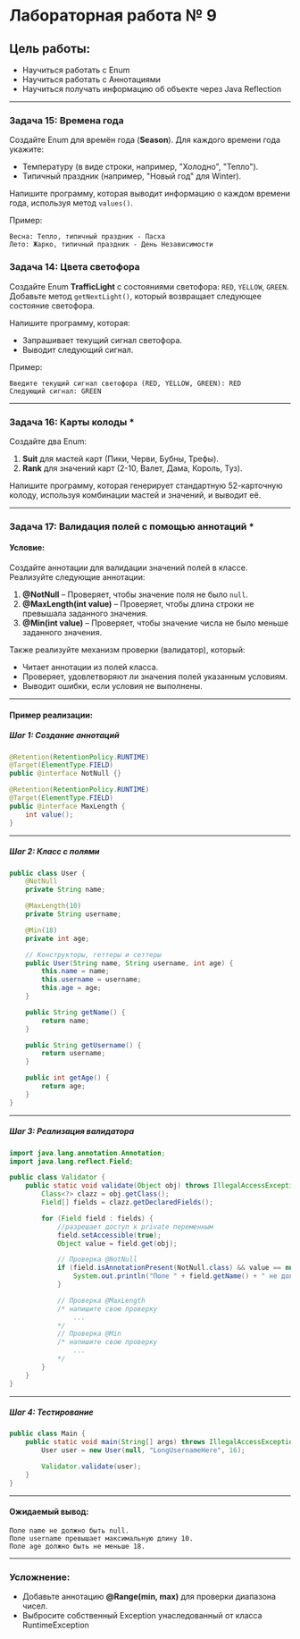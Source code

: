 # Лабораторная работа № 9
## Цель работы:
- Научиться работать с Enum
- Научиться работать с Аннотациями
- Научиться получать информацию об объекте через Java Reflection

---

### Задача 15: **Времена года**
Создайте Enum для времён года (**Season**). Для каждого времени года укажите:
- Температуру (в виде строки, например, "Холодно", "Тепло").
- Типичный праздник (например, "Новый год" для Winter).

Напишите программу, которая выводит информацию о каждом времени года, используя метод `values()`.

Пример:
```text
Весна: Тепло, типичный праздник - Пасха
Лето: Жарко, типичный праздник - День Независимости
```

### Задача 14: **Цвета светофора**
Создайте Enum **TrafficLight** с состояниями светофора: `RED`, `YELLOW`, `GREEN`. Добавьте метод `getNextLight()`, который возвращает следующее состояние светофора.

Напишите программу, которая:
- Запрашивает текущий сигнал светофора.
- Выводит следующий сигнал.

Пример:
```text
Введите текущий сигнал светофора (RED, YELLOW, GREEN): RED
Следующий сигнал: GREEN
```

---

### Задача 16: **Карты колоды** *
Создайте два Enum:
1. **Suit** для мастей карт (Пики, Черви, Бубны, Трефы).
2. **Rank** для значений карт (2-10, Валет, Дама, Король, Туз).

Напишите программу, которая генерирует стандартную 52-карточную колоду, используя комбинации мастей и значений, и выводит её.

---

### Задача 17: **Валидация полей с помощью аннотаций** *

#### Условие:
Создайте аннотации для валидации значений полей в классе. Реализуйте следующие аннотации:
1. **@NotNull** – Проверяет, чтобы значение поля не было `null`.
2. **@MaxLength(int value)** – Проверяет, чтобы длина строки не превышала заданного значения.
3. **@Min(int value)** – Проверяет, чтобы значение числа не было меньше заданного значения.

Также реализуйте механизм проверки (валидатор), который:
- Читает аннотации из полей класса.
- Проверяет, удовлетворяют ли значения полей указанным условиям.
- Выводит ошибки, если условия не выполнены.

---

#### Пример реализации:

##### Шаг 1: Создание аннотаций
```java
@Retention(RetentionPolicy.RUNTIME)
@Target(ElementType.FIELD)
public @interface NotNull {}

@Retention(RetentionPolicy.RUNTIME)
@Target(ElementType.FIELD)
public @interface MaxLength {
    int value();
}

```

---

##### Шаг 2: Класс с полями
```java
public class User {
    @NotNull
    private String name;

    @MaxLength(10)
    private String username;

    @Min(18)
    private int age;

    // Конструкторы, геттеры и сеттеры
    public User(String name, String username, int age) {
        this.name = name;
        this.username = username;
        this.age = age;
    }

    public String getName() {
        return name;
    }

    public String getUsername() {
        return username;
    }

    public int getAge() {
        return age;
    }
}
```

---

##### Шаг 3: Реализация валидатора
```java
import java.lang.annotation.Annotation;
import java.lang.reflect.Field;

public class Validator {
    public static void validate(Object obj) throws IllegalAccessException {
        Class<?> clazz = obj.getClass();
        Field[] fields = clazz.getDeclaredFields();

        for (Field field : fields) {
            //разрешает доступ к private переменным
            field.setAccessible(true);
            Object value = field.get(obj);

            // Проверка @NotNull
            if (field.isAnnotationPresent(NotNull.class) && value == null) {
                System.out.println("Поле " + field.getName() + " не должно быть null.");
            }

            // Проверка @MaxLength
            /* напишите свою проверку 
                ...
            */
            // Проверка @Min
            /* напишите свою проверку 
                ...
            */ 
        }
    }
}
```

---

##### Шаг 4: Тестирование
```java
public class Main {
    public static void main(String[] args) throws IllegalAccessException {
        User user = new User(null, "LongUsernameHere", 16);

        Validator.validate(user);
    }
}
```

---

#### Ожидаемый вывод:
```text
Поле name не должно быть null.
Поле username превышает максимальную длину 10.
Поле age должно быть не меньше 18.
```

---

### Усложнение:
- Добавьте аннотацию **@Range(min, max)** для проверки диапазона чисел.
- Выбросите собственный Exception унаследованный от класса RuntimeException
